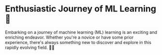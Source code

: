 # Enthusiastic Journey of ML Learning 🚀

Embarking on a journey of machine learning (ML) learning is an exciting and enriching endeavor. Whether you're a novice or have some prior experience, there's always something new to discover and explore in this rapidly evolving field. 🌱✨

